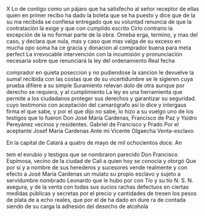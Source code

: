 X
Lo de contigo como un pájaro que ha satisfecho al señor receptor de ellas quien en primer recibo ha dado la boleta que se ha puesto y dice que de la su ma recibida se confiesa entregado que su voluntad renuncia de que la contratación la exige y que con cumplido escrito
Cirlo contrario la excepción de la no formar parte de la obra. Omeba erga, termino, y mas del caso, y declara que nula, mas y caso que mas valga de su exceso en mucha opo soma ha ce gracia y donacion al comprador buena para meta perfect
La irrevocable intervención con la incumisión y pronunciación necesaria sobre que renunciará la ley del ordenamiento Real fecha

comprador en quieta poseccion y no pudiendose la sancion le devuelve la suma! recibida con las costas que de su vicertidumbre se le sigieren cuya prueba difiere a su simple Suramiento relevan dolo de otra aunque por derecho se requiera, y al cumplimiento
La ley es una herramienta que permite a los ciudadanos proteger sus derechos y garantizar su seguridad.
cuyo testimonio con aceptación del camarógrafo así lo dice y intergaus firma el que sabe, y por el que dijo no sabe, lo hizo a su vuelgo uno de los testigos que lo fueron Don José María Cardenas, Francisco de Paz y Ysidro Pereyánez vecinos y residentes.
Gabriel de Francisco y Prado
Por el aceptante Josef Maria Cardenas
Ante mi Vicente Olgaecha
Venta-esclavo

En la capital de Catará a quatro de mayo de mil ochocientos doce. An

tem el exrubio y testigos que se nombraron parecido Don Francisco
Espímosa, vecino de la ciudad de Cali a quien hoy se conocía y otorgó Que por sí y a nombre de sus herederos y sucesores vende realmente y con efecto a José María Cardenas un mulato su propio esclavo y sujeto a servidumbre nombrado Leonardo que le hubo por con
Tío y su tío N. S. N.
asegura,
y de la venta con todas sus sucios rachas defectuos
en ciertas medidas públicas y secretas por el precio y cantidades de tresen
los pesos de plata de a echo reales, que por el de ha dado en dure
ra de contada siendo de su carga la adhesión del desecho de alcohola